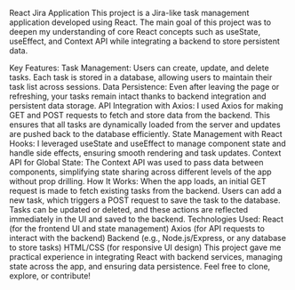 React Jira Application
This project is a Jira-like task management application developed using React. The main goal of this project was to deepen my understanding of core React concepts such as useState, useEffect, and Context API while integrating a backend to store persistent data.

Key Features:
Task Management: Users can create, update, and delete tasks. Each task is stored in a database, allowing users to maintain their task list across sessions.
Data Persistence: Even after leaving the page or refreshing, your tasks remain intact thanks to backend integration and persistent data storage.
API Integration with Axios:
I used Axios for making GET and POST requests to fetch and store data from the backend. This ensures that all tasks are dynamically loaded from the server and updates are pushed back to the database efficiently.
State Management with React Hooks: I leveraged useState and useEffect to manage component state and handle side effects, ensuring smooth rendering and task updates.
Context API for Global State: The Context API was used to pass data between components, simplifying state sharing across different levels of the app without prop drilling.
How It Works:
When the app loads, an initial GET request is made to fetch existing tasks from the backend.
Users can add a new task, which triggers a POST request to save the task to the database.
Tasks can be updated or deleted, and these actions are reflected immediately in the UI and saved to the backend.
Technologies Used:
React (for the frontend UI and state management)
Axios (for API requests to interact with the backend)
Backend (e.g., Node.js/Express, or any database to store tasks)
HTML/CSS (for responsive UI design)
This project gave me practical experience in integrating React with backend services, managing state across the app, and ensuring data persistence. Feel free to clone, explore, or contribute!
